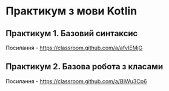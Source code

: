 # Практикум з мови Kotlin

## Практикум 1. Базовий синтаксис
Посилання - https://classroom.github.com/a/afvIEMjG

## Практикум 2. Базова робота з класами
Посилання - https://classroom.github.com/a/BIWu3Cp6
